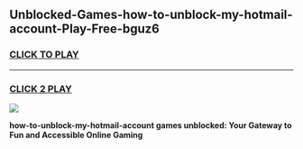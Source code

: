 
## Unblocked-Games-how-to-unblock-my-hotmail-account-Play-Free-bguz6
<h3>
<a href="https://premium76.site?title=how-to-unblock-my-hotmail-account&ref=12A">CLICK TO PLAY</a></h3>
<hr>

<h3>
<a href="https://premium76.site?title=how-to-unblock-my-hotmail-account&ref=12A">CLICK 2 PLAY</a>
  
</h3>

<a href="https://premium76.site?title=how-to-unblock-my-hotmail-account&ref=12A"><img src="https://clearcache.store/games.png"></a>


**how-to-unblock-my-hotmail-account games unblocked: Your Gateway to Fun and Accessible Online Gaming**
